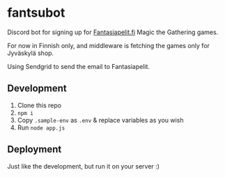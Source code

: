# fantsubot

Discord bot for signing up for [Fantasiapelit.fi](http://fantasiapelit.fi) Magic the Gathering games. 

For now in Finnish only, and middleware is fetching the games only for Jyväskylä shop. 

Using Sendgrid to send the email to Fantasiapelit. 

## Development

1. Clone this repo
2. `npm i`
3. Copy `.sample-env` as `.env` & replace variables as you wish
4. Run `node app.js`


## Deployment

Just like the development, but run it on your server :) 
